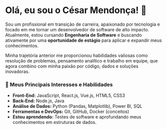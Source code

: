 # Olá, eu sou o César Mendonça! 👋

Sou um profissional em transição de carreira, apaixonado por tecnologia e focado em me tornar um desenvolvedor de software de alto impacto. Atualmente, estou cursando **Engenharia de Software** e buscando ativamente por uma **oportunidade de estágio** para aplicar e expandir meus conhecimentos.

Minha trajetória anterior me proporcionou habilidades valiosas como resolução de problemas, pensamento analítico e trabalho em equipe, que agora combino com minha paixão por código, dados e soluções inovadoras.

### 🔭 Meus Principais Interesses e Habilidades

-   **Front-End:** JavaScript, React.js, Vue.js, HTML5, CSS3
-   **Back-End:** Node.js, Java
-   **Análise de Dados:** Python (Pandas, Matplotlib), Power BI, SQL
-   **Ferramentas e DevOps:** Git, GitHub, Docker (conceitos)
-   **Estou aprendendo:** Testes de software e aprofundando meus conhecimentos em estruturas de dados.
